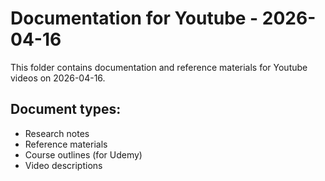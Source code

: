 # Documentation for Youtube - 2026-04-16

This folder contains documentation and reference materials for Youtube videos on 2026-04-16.

## Document types:
- Research notes
- Reference materials
- Course outlines (for Udemy)
- Video descriptions
